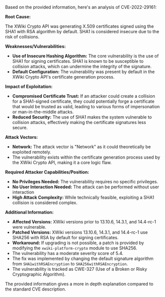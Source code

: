 Based on the provided information, here's an analysis of CVE-2022-29161:

**Root Cause:**

The XWiki Crypto API was generating X.509 certificates signed using the SHA1 with RSA algorithm by default. SHA1 is considered insecure due to the risk of collisions.

**Weaknesses/Vulnerabilities:**

*   **Use of Insecure Hashing Algorithm:** The core vulnerability is the use of SHA1 for signing certificates. SHA1 is known to be susceptible to collision attacks, which can undermine the integrity of the signature.
*   **Default Configuration:** The vulnerability was present by default in the XWiki Crypto API's certificate generation process.

**Impact of Exploitation:**

*   **Compromised Certificate Trust:** If an attacker could create a collision for a SHA1-signed certificate, they could potentially forge a certificate that would be trusted as valid, leading to various forms of impersonation or man-in-the-middle attacks.
*   **Reduced Security:**  The use of SHA1 makes the system vulnerable to collision attacks, effectively making the certificate signatures less secure.

**Attack Vectors:**

*   **Network:** The attack vector is "Network" as it could theoretically be exploited remotely.
*   The vulnerability exists within the certificate generation process used by the XWiki Crypto API, making it a core logic flaw.

**Required Attacker Capabilities/Position:**

*   **No Privileges Needed:** The vulnerability requires no specific privileges.
*   **No User Interaction Needed:** The attack can be performed without user interaction
*   **High Attack Complexity:** While technically feasible, exploiting a SHA1 collision is considered complex.

**Additional Information:**

*   **Affected Versions:** XWiki versions prior to 13.10.6, 14.3.1, and 14.4-rc-1 were vulnerable.
*   **Patched Versions:** XWiki versions 13.10.6, 14.3.1, and 14.4-rc-1 use SHA256 with RSA by default for signing certificates.
*   **Workaround:** If upgrading is not possible, a patch is provided by modifying the `xwiki-platform-crypto` module to use SHA256.
*   The vulnerability has a moderate severity score of 5.4.
*   The fix was implemented by changing the default signature algorithm from `SHA1withRSAEncryption` to `SHA256withRSAEncryption`.
*   The vulnerability is tracked as CWE-327 (Use of a Broken or Risky Cryptographic Algorithm).

The provided information gives a more in depth explanation compared to the standard CVE description.